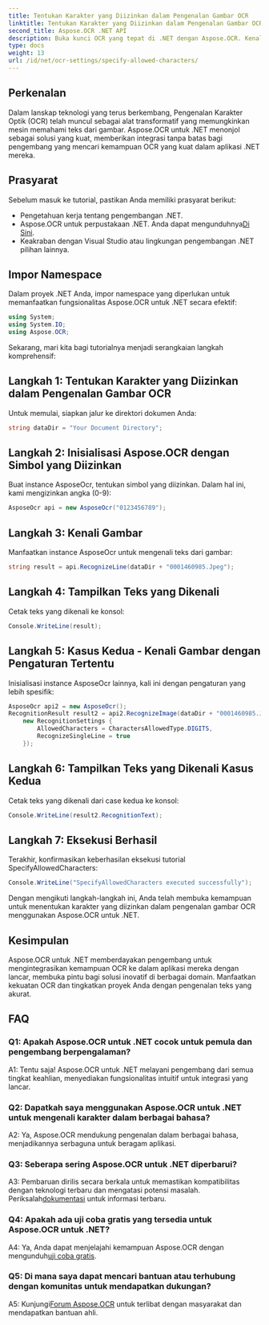 ```yaml
---
title: Tentukan Karakter yang Diizinkan dalam Pengenalan Gambar OCR
linktitle: Tentukan Karakter yang Diizinkan dalam Pengenalan Gambar OCR
second_title: Aspose.OCR .NET API
description: Buka kunci OCR yang tepat di .NET dengan Aspose.OCR. Kenali teks dari gambar dengan mudah. Unduh sekarang untuk pengalaman pengembangan yang transformatif.
type: docs
weight: 13
url: /id/net/ocr-settings/specify-allowed-characters/
---
```

## Perkenalan

Dalam lanskap teknologi yang terus berkembang, Pengenalan Karakter Optik (OCR) telah muncul sebagai alat transformatif yang memungkinkan mesin memahami teks dari gambar. Aspose.OCR untuk .NET menonjol sebagai solusi yang kuat, memberikan integrasi tanpa batas bagi pengembang yang mencari kemampuan OCR yang kuat dalam aplikasi .NET mereka.

## Prasyarat

Sebelum masuk ke tutorial, pastikan Anda memiliki prasyarat berikut:

- Pengetahuan kerja tentang pengembangan .NET.
-  Aspose.OCR untuk perpustakaan .NET. Anda dapat mengunduhnya[Di Sini](https://releases.aspose.com/ocr/net/).
- Keakraban dengan Visual Studio atau lingkungan pengembangan .NET pilihan lainnya.

## Impor Namespace

Dalam proyek .NET Anda, impor namespace yang diperlukan untuk memanfaatkan fungsionalitas Aspose.OCR untuk .NET secara efektif:

```csharp
using System;
using System.IO;
using Aspose.OCR;
```

Sekarang, mari kita bagi tutorialnya menjadi serangkaian langkah komprehensif:

## Langkah 1: Tentukan Karakter yang Diizinkan dalam Pengenalan Gambar OCR

Untuk memulai, siapkan jalur ke direktori dokumen Anda:

```csharp
string dataDir = "Your Document Directory";
```

## Langkah 2: Inisialisasi Aspose.OCR dengan Simbol yang Diizinkan

Buat instance AsposeOcr, tentukan simbol yang diizinkan. Dalam hal ini, kami mengizinkan angka (0-9):

```csharp
AsposeOcr api = new AsposeOcr("0123456789");
```

## Langkah 3: Kenali Gambar

Manfaatkan instance AsposeOcr untuk mengenali teks dari gambar:

```csharp
string result = api.RecognizeLine(dataDir + "0001460985.Jpeg");
```

## Langkah 4: Tampilkan Teks yang Dikenali

Cetak teks yang dikenali ke konsol:

```csharp
Console.WriteLine(result);
```

## Langkah 5: Kasus Kedua - Kenali Gambar dengan Pengaturan Tertentu

Inisialisasi instance AsposeOcr lainnya, kali ini dengan pengaturan yang lebih spesifik:

```csharp
AsposeOcr api2 = new AsposeOcr();
RecognitionResult result2 = api2.RecognizeImage(dataDir + "0001460985.Jpeg", 
    new RecognitionSettings { 
        AllowedCharacters = CharactersAllowedType.DIGITS,
        RecognizeSingleLine = true
    });
```

## Langkah 6: Tampilkan Teks yang Dikenali Kasus Kedua

Cetak teks yang dikenali dari case kedua ke konsol:

```csharp
Console.WriteLine(result2.RecognitionText);
```

## Langkah 7: Eksekusi Berhasil

Terakhir, konfirmasikan keberhasilan eksekusi tutorial SpecifyAllowedCharacters:

```csharp
Console.WriteLine("SpecifyAllowedCharacters executed successfully");
```

Dengan mengikuti langkah-langkah ini, Anda telah membuka kemampuan untuk menentukan karakter yang diizinkan dalam pengenalan gambar OCR menggunakan Aspose.OCR untuk .NET.

## Kesimpulan

Aspose.OCR untuk .NET memberdayakan pengembang untuk mengintegrasikan kemampuan OCR ke dalam aplikasi mereka dengan lancar, membuka pintu bagi solusi inovatif di berbagai domain. Manfaatkan kekuatan OCR dan tingkatkan proyek Anda dengan pengenalan teks yang akurat.

## FAQ

### Q1: Apakah Aspose.OCR untuk .NET cocok untuk pemula dan pengembang berpengalaman?

A1: Tentu saja! Aspose.OCR untuk .NET melayani pengembang dari semua tingkat keahlian, menyediakan fungsionalitas intuitif untuk integrasi yang lancar.

### Q2: Dapatkah saya menggunakan Aspose.OCR untuk .NET untuk mengenali karakter dalam berbagai bahasa?

A2: Ya, Aspose.OCR mendukung pengenalan dalam berbagai bahasa, menjadikannya serbaguna untuk beragam aplikasi.

### Q3: Seberapa sering Aspose.OCR untuk .NET diperbarui?

 A3: Pembaruan dirilis secara berkala untuk memastikan kompatibilitas dengan teknologi terbaru dan mengatasi potensi masalah. Periksalah[dokumentasi](https://reference.aspose.com/ocr/net/) untuk informasi terbaru.

### Q4: Apakah ada uji coba gratis yang tersedia untuk Aspose.OCR untuk .NET?

 A4: Ya, Anda dapat menjelajahi kemampuan Aspose.OCR dengan mengunduh[uji coba gratis](https://releases.aspose.com/).

### Q5: Di mana saya dapat mencari bantuan atau terhubung dengan komunitas untuk mendapatkan dukungan?

 A5: Kunjungi[Forum Aspose.OCR](https://forum.aspose.com/c/ocr/16) untuk terlibat dengan masyarakat dan mendapatkan bantuan ahli.